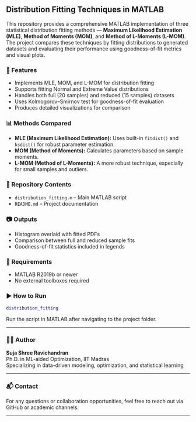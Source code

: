 ## **Distribution Fitting Techniques in MATLAB**

This repository provides a comprehensive MATLAB implementation of three statistical distribution fitting methods — **Maximum Likelihood Estimation (MLE)**, **Method of Moments (MOM)**, and **Method of L-Moments (L-MOM)**. The project compares these techniques by fitting distributions to generated datasets and evaluating their performance using goodness-of-fit metrics and visual plots.

### 🚀 Features

- Implements MLE, MOM, and L-MOM for distribution fitting  
- Supports fitting Normal and Extreme Value distributions  
- Handles both full (20 samples) and reduced (15 samples) datasets  
- Uses Kolmogorov–Smirnov test for goodness-of-fit evaluation  
- Produces detailed visualizations for comparison

### 📊 Methods Compared

- **MLE (Maximum Likelihood Estimation):** Uses built-in `fitdist()` and `ksdist()` for robust parameter estimation.
- **MOM (Method of Moments):** Calculates parameters based on sample moments.
- **L-MOM (Method of L-Moments):** A more robust technique, especially for small samples and outliers.

### 📁 Repository Contents

- `distribution_fitting.m` – Main MATLAB script  
- `README.md` – Project documentation

### 📷 Outputs

- Histogram overlaid with fitted PDFs  
- Comparison between full and reduced sample fits  
- Goodness-of-fit statistics included in legends

### 🧰 Requirements

- MATLAB R2019b or newer  
- No external toolboxes required

### ▶️ How to Run

```matlab
distribution_fitting
```

Run the script in MATLAB after navigating to the project folder.

---

### 👨‍💻 Author

**Suja Shree Ravichandran**  
Ph.D. in ML-aided Optimization, IIT Madras  
Specializing in data-driven modeling, optimization, and statistical learning

---

### 📬 Contact

For any questions or collaboration opportunities, feel free to reach out via GitHub or academic channels.

---
